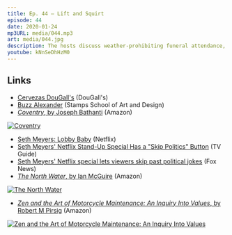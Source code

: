 ```yaml
---
title: Ep. 44 – Lift and Squirt
episode: 44
date: 2020-01-24
mp3URL: media/044.mp3
art: media/044.jpg
description: The hosts discuss weather-prohibiting funeral attendance, personally embarrassing mud and scatological experiences, Netflix viewer measuring tactics, and high tech car windshield replacement.
youtube: kNnSeDhHzM0
---
```


## Links

- [Cervezas DouGall's](https://www.dougalls.es) (DouGall's)
- [Buzz Alexander](https://stamps.umich.edu/news/buzz_alexander_19382019) (Stamps School of Art and Design)
- [_Coventry_, by Joseph Bathanti](https://amzn.to/38NdFCc) (Amazon)

[![Coventry](https://ws-na.amazon-adsystem.com/widgets/q?_encoding=UTF8&ASIN=1604892226&Format=_SL250_&ID=AsinImage&MarketPlace=US&ServiceVersion=20070822&WS=1&tag=happyhourfm-20&language=en_US)](https://amzn.to/38NdFCc)

- [Seth Meyers: Lobby Baby](https://www.netflix.com/title/81058497) (Netflix)
- [Seth Meyers' Netflix Stand-Up Special Has a "Skip Politics" Button](https://www.tvguide.com/news/seth-meyers-netflix-stand-up-special-skip-politics-button/) (TV Guide)
- [Seth Meyers' Netflix special lets viewers skip past political jokes](https://www.foxnews.com/entertainment/seth-meyers-netflix-special-skip-political-jokes) (Fox News)
- [_The North Water_, by Ian McGuire](https://amzn.to/37HrFgK) (Amazon)

[![The North Water](https://ws-na.amazon-adsystem.com/widgets/q?_encoding=UTF8&ASIN=125011814X&Format=_SL250_&ID=AsinImage&MarketPlace=US&ServiceVersion=20070822&WS=1&tag=happyhourfm-20&language=en_US)](https://amzn.to/37HrFgK)

- [_Zen and the Art of Motorcycle Maintenance: An Inquiry Into Values_, by Robert M Pirsig](https://amzn.to/2U8viZl) (Amazon)

[![Zen and the Art of Motorcycle Maintenance: An Inquiry Into Values](https://ws-na.amazon-adsystem.com/widgets/q?_encoding=UTF8&ASIN=0060839872&Format=_SL250_&ID=AsinImage&MarketPlace=US&ServiceVersion=20070822&WS=1&tag=happyhourfm-20&language=en_US)](https://amzn.to/2U8viZl)
